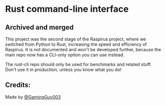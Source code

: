 # Rust command-line interface

## Archived and merged
This project was the second stage of the Raspirus project, where we switched from Python to Rust, increasing the speed and efficiency of Raspirus.
It is not documented and won't be developed further, because the main repo now has a CLI-only option you can use instead.

The rust-cli repo should only be used for benchmarks and related stuff. Don't use it in production, unless you know what you do!


## Credits:
Made by [@GamingGuy003](https://github.com/GamingGuy003)
